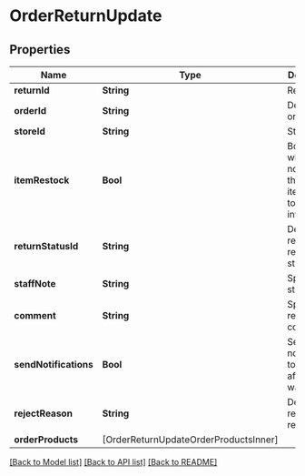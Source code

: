 # OrderReturnUpdate

## Properties
Name | Type | Description | Notes
------------ | ------------- | ------------- | -------------
**returnId** | **String** | Return ID | 
**orderId** | **String** | Defines the order id | [optional] 
**storeId** | **String** | Store Id | [optional] 
**itemRestock** | **Bool** | Boolean, whether or not to add the line items back to the store inventory. | [optional] [default to false]
**returnStatusId** | **String** | Defines return request status | [optional] 
**staffNote** | **String** | Specifies staff note | [optional] 
**comment** | **String** | Specifies return comment | [optional] 
**sendNotifications** | **Bool** | Send notifications to customer after order was created | [optional] [default to false]
**rejectReason** | **String** | Defines return reject reason | [optional] 
**orderProducts** | [OrderReturnUpdateOrderProductsInner] |  | 

[[Back to Model list]](../README.md#documentation-for-models) [[Back to API list]](../README.md#documentation-for-api-endpoints) [[Back to README]](../README.md)



